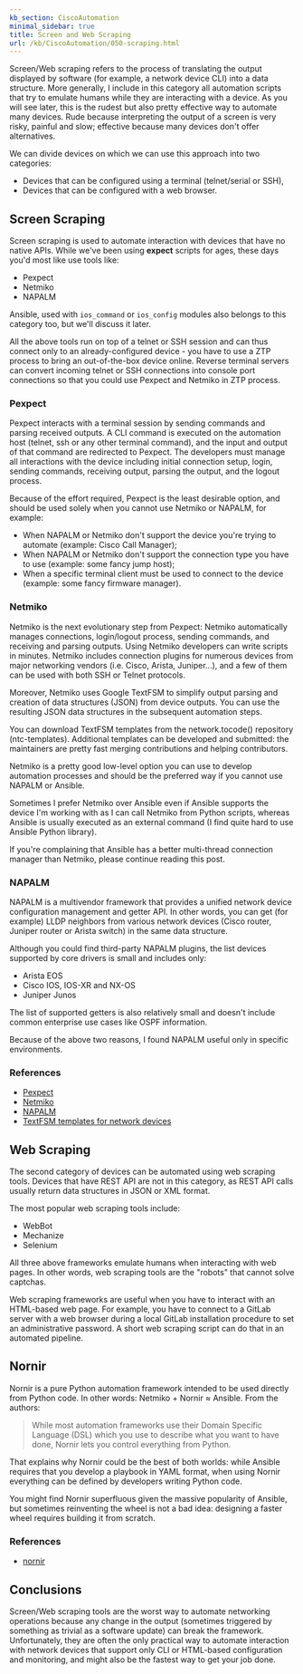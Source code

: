 ```yaml
---
kb_section: CiscoAutomation
minimal_sidebar: true
title: Screen and Web Scraping
url: /kb/CiscoAutomation/050-scraping.html
---
```

Screen/Web scraping refers to the process of translating the output displayed by software (for example, a network device CLI) into a data structure. More generally, I include in this category all automation scripts that try to emulate humans while they are interacting with a device. As you will see later, this is the rudest but also pretty effective way to automate many devices. Rude because interpreting the output of a screen is very risky, painful and slow; effective because many devices don't offer alternatives.

We can divide devices on which we can use this approach into two categories:

* Devices that can be configured using a terminal (telnet/serial or SSH),
* Devices that can be configured with a web browser.

## Screen Scraping

Screen scraping is used to automate interaction with devices that have no native APIs. While we've been using **expect** scripts for ages, these days you'd most like use tools like:

* Pexpect
* Netmiko
* NAPALM

Ansible, used with `ios_command` or `ios_config` modules also belongs to this category too, but we'll discuss it later.

All the above tools run on top of a telnet or SSH session and can thus connect only to an already-configured device - you have to use a ZTP process to bring an out-of-the-box device online. Reverse terminal servers can convert incoming telnet or SSH connections into console port connections so that you could use Pexpect and Netmiko in ZTP process.

### Pexpect

Pexpect interacts with a terminal session by sending commands and parsing received outputs. A CLI command is executed on the automation host (telnet, ssh or any other terminal command), and the input and output of that command are redirected to Pexpect. The developers must manage all interactions with the device including initial connection setup, login, sending commands, receiving output, parsing the output, and the logout process.

Because of the effort required, Pexpect is the least desirable option, and should be used solely when you cannot use Netmiko or NAPALM, for example:

* When NAPALM or Netmiko don't support the device you're trying to automate (example: Cisco Call Manager);
* When NAPALM or Netmiko don't support the connection type you have to use (example: some fancy jump host);
* When a specific terminal client must be used to connect to the device (example: some fancy firmware manager).

### Netmiko

Netmiko is the next evolutionary step from Pexpect: Netmiko automatically manages connections, login/logout process, sending commands, and receiving and parsing outputs. Using Netmiko developers can write scripts in minutes. Netmiko includes connection plugins for numerous devices from major networking vendors (i.e. Cisco, Arista, Juniper...), and a few of them can be used with both SSH or Telnet protocols.

Moreover, Netmiko uses Google TextFSM to simplify output parsing and creation of data structures (JSON) from device outputs. You can use the resulting JSON data structures in the subsequent automation steps.

You can download TextFSM templates from the network.tocode() repository (ntc-templates). Additional templates can be developed and submitted: the maintainers are pretty fast merging contributions and helping contributors.

Netmiko is a pretty good low-level option you can use to develop automation processes and should be the preferred way if you cannot use NAPALM or Ansible.

Sometimes I prefer Netmiko over Ansible even if Ansible supports the device I'm working with as I can call Netmiko from Python scripts, whereas Ansible is usually executed as an external command (I find quite hard to use Ansible Python library).

If you're complaining that Ansible has a better multi-thread connection manager than Netmiko, please continue reading this post.

### NAPALM

NAPALM is a multivendor framework that provides a unified network device configuration management and getter API. In other words, you can get (for example) LLDP neighbors from various network devices (Cisco router, Juniper router or Arista switch) in the same data structure.

Although you could find third-party NAPALM plugins, the list devices supported by core drivers is small and includes only:

* Arista EOS
* Cisco IOS, IOS-XR and NX-OS
* Juniper Junos

The list of supported getters is also relatively small and doesn't include common enterprise use cases like OSPF information.

Because of the above two reasons, I found NAPALM useful only in specific environments.

### References

* [Pexpect](https://pexpect.readthedocs.io/en/stable/ "Pexpect")
* [Netmiko](https://pynet.twb-tech.com/blog/automation/netmiko.html "Netmiko")
* [NAPALM](https://napalm.readthedocs.io/en/latest/support/index.html# "NAPALM")
* [TextFSM templates for network devices](https://github.com/networktocode/ntc-templates "TextFSM templates for network devices")

## Web Scraping

The second category of devices can be automated using web scraping tools. Devices that have REST API are not in this category, as REST API calls usually return data structures in JSON or XML format.

The most popular web scraping tools include:

* WebBot
* Mechanize
* Selenium

All three above frameworks emulate humans when interacting with web pages. In other words, web scraping tools are the "robots" that cannot solve captchas.

Web scraping frameworks are useful when you have to interact with an HTML-based web page. For example, you have to connect to a GitLab server with a web browser during a local GitLab installation procedure to set an administrative password. A short web scraping script can do that in an automated pipeline.

## Nornir

Nornir is a pure Python automation framework intended to be used directly from Python code. In other words: Netmiko + Nornir ≈ Ansible.
From the authors:

> While most automation frameworks use their Domain Specific Language (DSL) which you use to describe what you want to have done, Nornir lets you control everything from Python.

That explains why Nornir could be the best of both worlds: while Ansible requires that you develop a playbook in YAML format, when using Nornir everything can be defined by developers writing Python code.

You might find Nornir superfluous given the massive popularity of Ansible, but sometimes reinventing the wheel is not a bad idea: designing a faster wheel requires building it from scratch.

### References

* [nornir](https://nornir.readthedocs.io/en/latest/plugins/index.html "https://nornir.readthedocs.io/en/latest/plugins/index.html")

## Conclusions

Screen/Web scraping tools are the worst way to automate networking operations because any change in the output (sometimes triggered by something as trivial as a software update) can break the framework. Unfortunately, they are often the only practical way to automate interaction with network devices that support only CLI or HTML-based configuration and monitoring, and might also be the fastest way to get your job done.
